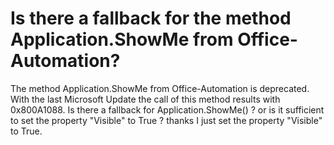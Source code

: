 
# Is there a fallback for the method Application.ShowMe from Office-Automation?

The method Application.ShowMe from Office-Automation is deprecated.
With the last Microsoft Update the call of this method results with 0x800A1088.
Is there a fallback for Application.ShowMe() ? or is it sufficient to set the property "Visible" to True ?
thanks
I just set the property "Visible" to True.

        